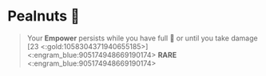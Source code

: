# **Pealnuts** 🥜 
> Your __Empower__ persists while you have full 🔷 or until you take damage [23 <:gold:1058304371940655185>]
<:engram_blue:905174948669190174> __RARE__ <:engram_blue:905174948669190174>
